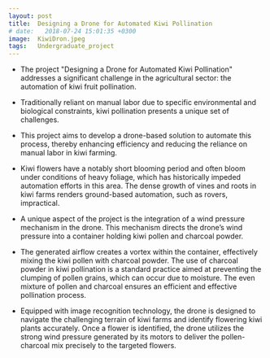 ```yaml
---
layout: post
title:  Designing a Drone for Automated Kiwi Pollination
# date:   2018-07-24 15:01:35 +0300
image:  KiwiDron.jpeg
tags:   Undergraduate_project
---
```


* The project "Designing a Drone for Automated Kiwi Pollination" addresses a significant challenge in the agricultural sector: the automation of kiwi fruit pollination. 

* Traditionally reliant on manual labor due to specific environmental and biological constraints, kiwi pollination presents a unique set of challenges. 

* This project aims to develop a drone-based solution to automate this process, thereby enhancing efficiency and reducing the reliance on manual labor in kiwi farming.

* Kiwi flowers have a notably short blooming period and often bloom under conditions of heavy foliage, which has historically impeded automation efforts in this area. The dense growth of vines and roots in kiwi farms renders ground-based automation, such as rovers, impractical.

* A unique aspect of the project is the integration of a wind pressure mechanism in the drone. This mechanism directs the drone’s wind pressure into a container holding kiwi pollen and charcoal powder. 

* The generated airflow creates a vortex within the container, effectively mixing the kiwi pollen with charcoal powder. The use of charcoal powder in kiwi pollination is a standard practice aimed at preventing the clumping of pollen grains, which can occur due to moisture. The even mixture of pollen and charcoal ensures an efficient and effective pollination process.

* Equipped with image recognition technology, the drone is designed to navigate the challenging terrain of kiwi farms and identify flowering kiwi plants accurately. Once a flower is identified, the drone utilizes the strong wind pressure generated by its motors to deliver the pollen-charcoal mix precisely to the targeted flowers.